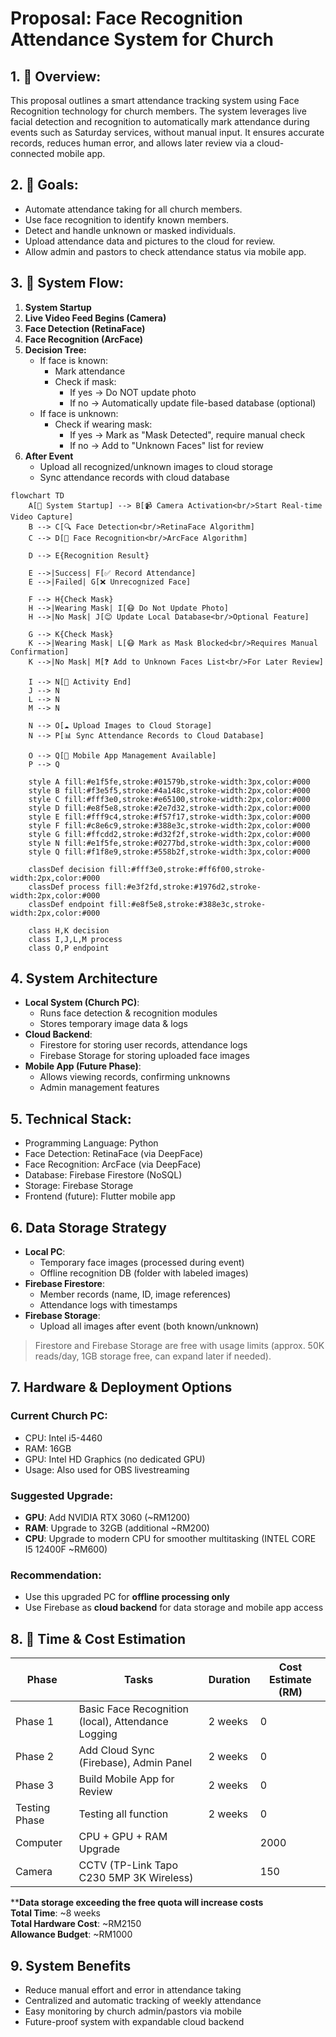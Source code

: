 # Proposal: Face Recognition Attendance System for Church

## 1. 📝 Overview:

This proposal outlines a smart attendance tracking system using Face Recognition technology for church members. The system leverages live facial detection and recognition to automatically mark attendance during events such as Saturday services, without manual input. It ensures accurate records, reduces human error, and allows later review via a cloud-connected mobile app.

## 2. 🎯 Goals:

- Automate attendance taking for all church members.
- Use face recognition to identify known members.
- Detect and handle unknown or masked individuals.
- Upload attendance data and pictures to the cloud for review.
- Allow admin and pastors to check attendance status via mobile app.

## 3. 🔧 System Flow:

1. **System Startup**
2. **Live Video Feed Begins (Camera)**
3. **Face Detection (RetinaFace)**
4. **Face Recognition (ArcFace)**
5. **Decision Tree:**
   - If face is known:
     - Mark attendance
     - Check if mask:
       - If yes → Do NOT update photo
       - If no → Automatically update file-based database (optional)
   - If face is unknown:
     - Check if wearing mask:
       - If yes → Mark as "Mask Detected", require manual check
       - If no → Add to "Unknown Faces" list for review
6. **After Event**
   - Upload all recognized/unknown images to cloud storage
   - Sync attendance records with cloud database

```mermaid
flowchart TD
    A[🚀 System Startup] --> B[📹 Camera Activation<br/>Start Real-time Video Capture]
    B --> C[🔍 Face Detection<br/>RetinaFace Algorithm]
    C --> D[🧠 Face Recognition<br/>ArcFace Algorithm]
    
    D --> E{Recognition Result}
    
    E -->|Success| F[✅ Record Attendance]
    E -->|Failed| G[❌ Unrecognized Face]
    
    F --> H{Check Mask}
    H -->|Wearing Mask| I[😷 Do Not Update Photo]
    H -->|No Mask| J[😊 Update Local Database<br/>Optional Feature]
    
    G --> K{Check Mask}
    K -->|Wearing Mask| L[😷 Mark as Mask Blocked<br/>Requires Manual Confirmation]
    K -->|No Mask| M[❓ Add to Unknown Faces List<br/>For Later Review]
    
    I --> N[🏁 Activity End]
    J --> N
    L --> N
    M --> N
    
    N --> O[☁️ Upload Images to Cloud Storage]
    N --> P[📊 Sync Attendance Records to Cloud Database]
    
    O --> Q[📱 Mobile App Management Available]
    P --> Q
    
    style A fill:#e1f5fe,stroke:#01579b,stroke-width:3px,color:#000
    style B fill:#f3e5f5,stroke:#4a148c,stroke-width:2px,color:#000
    style C fill:#fff3e0,stroke:#e65100,stroke-width:2px,color:#000
    style D fill:#e8f5e8,stroke:#2e7d32,stroke-width:2px,color:#000
    style E fill:#fff9c4,stroke:#f57f17,stroke-width:3px,color:#000
    style F fill:#c8e6c9,stroke:#388e3c,stroke-width:2px,color:#000
    style G fill:#ffcdd2,stroke:#d32f2f,stroke-width:2px,color:#000
    style N fill:#e1f5fe,stroke:#0277bd,stroke-width:3px,color:#000
    style Q fill:#f1f8e9,stroke:#558b2f,stroke-width:3px,color:#000
    
    classDef decision fill:#fff3e0,stroke:#ff6f00,stroke-width:2px,color:#000
    classDef process fill:#e3f2fd,stroke:#1976d2,stroke-width:2px,color:#000
    classDef endpoint fill:#e8f5e8,stroke:#388e3c,stroke-width:2px,color:#000
    
    class H,K decision
    class I,J,L,M process
    class O,P endpoint
```
## 4. System Architecture

- **Local System (Church PC)**:
  - Runs face detection & recognition modules
  - Stores temporary image data & logs
- **Cloud Backend**:
  - Firestore for storing user records, attendance logs
  - Firebase Storage for storing uploaded face images
- **Mobile App (Future Phase)**:
  - Allows viewing records, confirming unknowns
  - Admin management features

## 5. Technical Stack:

- Programming Language: Python
- Face Detection: RetinaFace (via DeepFace)
- Face Recognition: ArcFace (via DeepFace)
- Database: Firebase Firestore (NoSQL)
- Storage: Firebase Storage
- Frontend (future): Flutter mobile app

## 6. Data Storage Strategy

- **Local PC**:
  - Temporary face images (processed during event)
  - Offline recognition DB (folder with labeled images)
- **Firebase Firestore**:
  - Member records (name, ID, image references)
  - Attendance logs with timestamps
- **Firebase Storage**:
  - Upload all images after event (both known/unknown)

> Firestore and Firebase Storage are free with usage limits (approx. 50K reads/day, 1GB storage free, can expand later if needed).

## 7. Hardware & Deployment Options

### Current Church PC:

- CPU: Intel i5-4460
- RAM: 16GB
- GPU: Intel HD Graphics (no dedicated GPU)
- Usage: Also used for OBS livestreaming

### Suggested Upgrade:

- **GPU**: Add NVIDIA RTX 3060 (\~RM1200)
- **RAM**: Upgrade to 32GB (additional \~RM200)
- **CPU**: Upgrade to modern CPU for smoother multitasking (INTEL CORE I5 12400F \~RM600)

### Recommendation:

- Use this upgraded PC for **offline processing only**
- Use Firebase as **cloud backend** for data storage and mobile app access

## 8. 📆 Time & Cost Estimation

| Phase          | Tasks                                              | Duration | Cost Estimate (RM)   |
|----------------|----------------------------------------------------| -------- |----------------------|
| Phase 1        | Basic Face Recognition (local), Attendance Logging | 2 weeks  | 0                    |
| Phase 2        | Add Cloud Sync (Firebase), Admin Panel             | 2 weeks  | 0                    |
| Phase 3        | Build Mobile App for Review                        | 2 weeks  | 0                    |
| Testing Phase  | Testing all function                               | 2 weeks  | 0                    |
| Computer       | CPU + GPU + RAM Upgrade                            |          | 2000                 |
| Camera         | CCTV (TP-Link Tapo C230 5MP 3K Wireless)           |          | 150                  |

****Data storage exceeding the free quota will increase costs** \
**Total Time**: \~8 weeks\
**Total Hardware Cost**: \~RM2150\
**Allowance Budget**: \~RM1000

## 9. System Benefits

- Reduce manual effort and error in attendance taking
- Centralized and automatic tracking of weekly attendance
- Easy monitoring by church admin/pastors via mobile
- Future-proof system with expandable cloud backend

